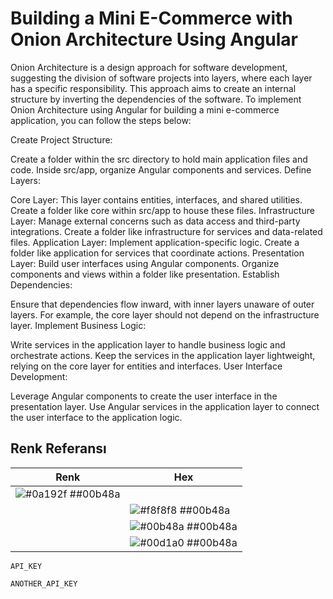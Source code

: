 
# Building a Mini E-Commerce with Onion Architecture Using Angular


Onion Architecture is a design approach for software development, suggesting the division of software projects into layers, where each layer has a specific responsibility. This approach aims to create an internal structure by inverting the dependencies of the software. To implement Onion Architecture using Angular for building a mini e-commerce application, you can follow the steps below:

Create Project Structure:

Create a folder within the src directory to hold main application files and code.
Inside src/app, organize Angular components and services.
Define Layers:

Core Layer: This layer contains entities, interfaces, and shared utilities. Create a folder like core within src/app to house these files.
Infrastructure Layer: Manage external concerns such as data access and third-party integrations. Create a folder like infrastructure for services and data-related files.
Application Layer: Implement application-specific logic. Create a folder like application for services that coordinate actions.
Presentation Layer: Build user interfaces using Angular components. Organize components and views within a folder like presentation.
Establish Dependencies:

Ensure that dependencies flow inward, with inner layers unaware of outer layers.
For example, the core layer should not depend on the infrastructure layer.
Implement Business Logic:

Write services in the application layer to handle business logic and orchestrate actions.
Keep the services in the application layer lightweight, relying on the core layer for entities and interfaces.
User Interface Development:

Leverage Angular components to create the user interface in the presentation layer.
Use Angular services in the application layer to connect the user interface to the application logic.

## Renk Referansı

| Renk             | Hex                                                                |
| ----------------- | ------------------------------------------------------------------ |
|![#0a192f](https://via.placeholder.com/10/0a192f?text=+) ##00b48a |
|| ![#f8f8f8](https://via.placeholder.com/10/f8f8f8?text=+) ##00b48a |
|| ![#00b48a](https://via.placeholder.com/10/00b48a?text=+) ##00b48a |
|| ![#00d1a0](https://via.placeholder.com/10/00b48a?text=+) ##00b48a | 


`API_KEY`

`ANOTHER_API_KEY`

  
